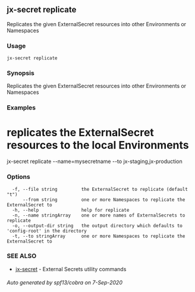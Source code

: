 ## jx-secret replicate

Replicates the given ExternalSecret resources into other Environments or Namespaces

### Usage

```
jx-secret replicate
```

### Synopsis

Replicates the given ExternalSecret resources into other Environments or Namespaces

### Examples

  # replicates the ExternalSecret resources to the local Environments
  jx-secret replicate --name=mysecretname --to jx-staging,jx-production

### Options

```
  -f, --file string         the ExternalSecret to replicate (default "t")
      --from string         one or more Namespaces to replicate the ExternalSecret to
  -h, --help                help for replicate
  -n, --name stringArray    one or more names of ExternalSecrets to replicate
  -o, --output-dir string   the output directory which defaults to 'config-root' in the directory
  -t, --to stringArray      one or more Namespaces to replicate the ExternalSecret to
```

### SEE ALSO

* [jx-secret](jx-secret.md)	 - External Secrets utility commands

###### Auto generated by spf13/cobra on 7-Sep-2020
